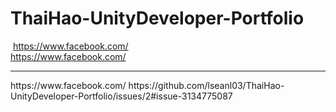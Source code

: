 # ThaiHao-UnityDeveloper-Portfolio
<image> https://www.facebook.com/</image>
<br> https://www.facebook.com/</br>
<hr> https://www.facebook.com/</hr>
https://github.com/lseanl03/ThaiHao-UnityDeveloper-Portfolio/issues/2#issue-3134775087

